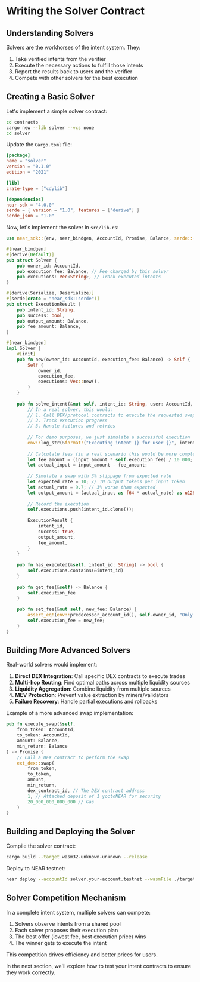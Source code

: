 
# Writing the Solver Contract

## Understanding Solvers

Solvers are the workhorses of the intent system. They:

1. Take verified intents from the verifier
2. Execute the necessary actions to fulfill those intents
3. Report the results back to users and the verifier
4. Compete with other solvers for the best execution

## Creating a Basic Solver

Let's implement a simple solver contract:

```bash
cd contracts
cargo new --lib solver --vcs none
cd solver
```

Update the `Cargo.toml` file:

```toml
[package]
name = "solver"
version = "0.1.0"
edition = "2021"

[lib]
crate-type = ["cdylib"]

[dependencies]
near-sdk = "4.0.0"
serde = { version = "1.0", features = ["derive"] }
serde_json = "1.0"
```

Now, let's implement the solver in `src/lib.rs`:

```rust
use near_sdk::{env, near_bindgen, AccountId, Promise, Balance, serde::{Deserialize, Serialize}};

#[near_bindgen]
#[derive(Default)]
pub struct Solver {
    pub owner_id: AccountId,
    pub execution_fee: Balance, // Fee charged by this solver
    pub executions: Vec<String>, // Track executed intents
}

#[derive(Serialize, Deserialize)]
#[serde(crate = "near_sdk::serde")]
pub struct ExecutionResult {
    pub intent_id: String,
    pub success: bool,
    pub output_amount: Balance,
    pub fee_amount: Balance,
}

#[near_bindgen]
impl Solver {
    #[init]
    pub fn new(owner_id: AccountId, execution_fee: Balance) -> Self {
        Self {
            owner_id,
            execution_fee,
            executions: Vec::new(),
        }
    }
    
    pub fn solve_intent(&mut self, intent_id: String, user: AccountId, input_amount: Balance) -> ExecutionResult {
        // In a real solver, this would:
        // 1. Call DEX/protocol contracts to execute the requested swap/action
        // 2. Track execution progress
        // 3. Handle failures and retries
        
        // For demo purposes, we just simulate a successful execution
        env::log_str(&format!("Executing intent {} for user {}", intent_id, user));
        
        // Calculate fees (in a real scenario this would be more complex)
        let fee_amount = (input_amount * self.execution_fee) / 10_000; // fee in basis points
        let actual_input = input_amount - fee_amount;
        
        // Simulate a swap with 3% slippage from expected rate
        let expected_rate = 10; // 10 output tokens per input token
        let actual_rate = 9.7; // 3% worse than expected
        let output_amount = (actual_input as f64 * actual_rate) as u128;
        
        // Record the execution
        self.executions.push(intent_id.clone());
        
        ExecutionResult {
            intent_id,
            success: true,
            output_amount,
            fee_amount,
        }
    }
    
    pub fn has_executed(&self, intent_id: String) -> bool {
        self.executions.contains(&intent_id)
    }
    
    pub fn get_fee(&self) -> Balance {
        self.execution_fee
    }
    
    pub fn set_fee(&mut self, new_fee: Balance) {
        assert_eq!(env::predecessor_account_id(), self.owner_id, "Only owner can set fee");
        self.execution_fee = new_fee;
    }
}
```

## Building More Advanced Solvers

Real-world solvers would implement:

1. **Direct DEX Integration**: Call specific DEX contracts to execute trades
2. **Multi-hop Routing**: Find optimal paths across multiple liquidity sources
3. **Liquidity Aggregation**: Combine liquidity from multiple sources
4. **MEV Protection**: Prevent value extraction by miners/validators
5. **Failure Recovery**: Handle partial executions and rollbacks

Example of a more advanced swap implementation:

```rust
pub fn execute_swap(&self, 
    from_token: AccountId,
    to_token: AccountId,
    amount: Balance,
    min_return: Balance
) -> Promise {
    // Call a DEX contract to perform the swap
    ext_dex::swap(
        from_token,
        to_token,
        amount,
        min_return,
        dex_contract_id, // The DEX contract address
        1, // Attached deposit of 1 yoctoNEAR for security
        20_000_000_000_000 // Gas
    )
}
```

## Building and Deploying the Solver

Compile the solver contract:

```bash
cargo build --target wasm32-unknown-unknown --release
```

Deploy to NEAR testnet:

```bash
near deploy --accountId solver.your-account.testnet --wasmFile ./target/wasm32-unknown-unknown/release/solver.wasm --initFunction new --initArgs '{"owner_id": "your-account.testnet", "execution_fee": 20}'
```

## Solver Competition Mechanism

In a complete intent system, multiple solvers can compete:

1. Solvers observe intents from a shared pool
2. Each solver proposes their execution plan
3. The best offer (lowest fee, best execution price) wins
4. The winner gets to execute the intent

This competition drives efficiency and better prices for users.

In the next section, we'll explore how to test your intent contracts to ensure they work correctly.
